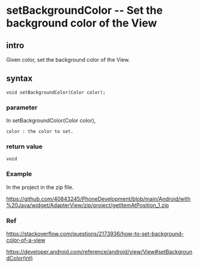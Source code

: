 # setBackgroundColor -- Set the background color of the View
## intro
Given color, set the background color of the View.

## syntax
    void setBackgroundColor(Color color);
    
### parameter

In setBackgroundColor(Color color),

    color : the color to set.
    
### return value

    void
### Example 
In the project in the zip file.

https://github.com/40843245/PhoneDevelopment/blob/main/Android/with%20Java/widget/AdapterView/zip/project/getItemAtPosition_1.zip


### Ref

https://stackoverflow.com/questions/2173936/how-to-set-background-color-of-a-view

https://developer.android.com/reference/android/view/View#setBackgroundColor(int)

    

